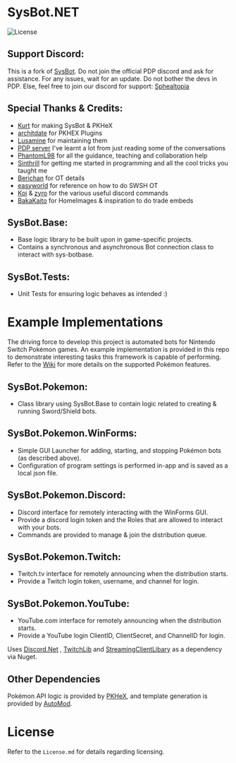 # SysBot.NET
![License](https://img.shields.io/badge/License-AGPLv3-blue.svg)

## Support Discord:

This is a fork of [SysBot](https://github.com/kwsch/SysBot.NET). Do not join the official PDP discord and ask for assistance.
For any issues, wait for an update. Do not bother the devs in PDP.
Else, feel free to join our discord for support:
[Sphealtopia](http://discord.gg/sphealtopia)

## Special Thanks & Credits:

- [Kurt](https://github.com/kwsch/SysBot.NET) for making SysBot & PKHeX
- [architdate](https://github.com/architdate/PKHeX-Plugins) for PKHEX Plugins
- [Lusamine](https://github.com/Lusamine/SysBot.NET) for maintaining them
- [PDP server](https://discord.gg/tDMvSRv) I've learnt a lot from just reading some of the conversations
- [PhantomL98](https://github.com/PhantomL98/SysBot.NET) for all the guidance, teaching and collaboration help
- [Sinthrill](https://github.com/Sinthrill/SysSwapBot.NET) for getting me started in programming and all the cool tricks you taught me
- [Berichan](https://github.com/Sinthrill/SysSwapBot.NET) for OT details
- [easyworld](https://github.com/easyworld/SysBot.NET) for reference on how to do SWSH OT
- [Koi](https://github.com/Koi-3088/ForkBot.NET) & [zyro](https://github.com/zyro670/NotForkBot.NET) for the various useful discord commands
- [BakaKaito](https://github.com/BakaKaito/MergeBot.NET) for HomeImages & inspiration to do trade embeds

## SysBot.Base:
- Base logic library to be built upon in game-specific projects.
- Contains a synchronous and asynchronous Bot connection class to interact with sys-botbase.

## SysBot.Tests:
- Unit Tests for ensuring logic behaves as intended :)

# Example Implementations

The driving force to develop this project is automated bots for Nintendo Switch Pokémon games. An example implementation is provided in this repo to demonstrate interesting tasks this framework is capable of performing. Refer to the [Wiki](https://github.com/kwsch/SysBot.NET/wiki) for more details on the supported Pokémon features.

## SysBot.Pokemon:
- Class library using SysBot.Base to contain logic related to creating & running Sword/Shield bots.

## SysBot.Pokemon.WinForms:
- Simple GUI Launcher for adding, starting, and stopping Pokémon bots (as described above).
- Configuration of program settings is performed in-app and is saved as a local json file.

## SysBot.Pokemon.Discord:
- Discord interface for remotely interacting with the WinForms GUI.
- Provide a discord login token and the Roles that are allowed to interact with your bots.
- Commands are provided to manage & join the distribution queue.

## SysBot.Pokemon.Twitch:
- Twitch.tv interface for remotely announcing when the distribution starts.
- Provide a Twitch login token, username, and channel for login.

## SysBot.Pokemon.YouTube:
- YouTube.com interface for remotely announcing when the distribution starts.
- Provide a YouTube login ClientID, ClientSecret, and ChannelID for login.

Uses [Discord.Net](https://github.com/discord-net/Discord.Net) , [TwitchLib](https://github.com/TwitchLib/TwitchLib) and [StreamingClientLibary](https://github.com/SaviorXTanren/StreamingClientLibrary) as a dependency via Nuget.

## Other Dependencies
Pokémon API logic is provided by [PKHeX](https://github.com/kwsch/PKHeX/), and template generation is provided by [AutoMod](https://github.com/architdate/PKHeX-Plugins/).

# License
Refer to the `License.md` for details regarding licensing.
